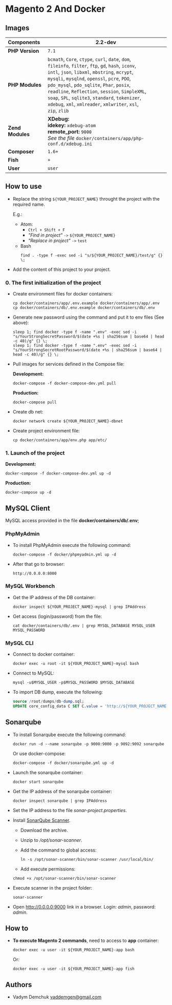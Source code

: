 # Magento 2 And Docker

## Images

| Components  | 2.2-dev |
|:------------|-------------|
| **PHP Version** | `7.1` |
| **PHP Modules** | `bcmath`, `Core`, `ctype`, `curl`, `date`, `dom`,<br>`fileinfo`, `filter`, `ftp`, `gd`, `hash`, `iconv`,<br>`intl`, `json`, `libxml`, `mbstring`, `mcrypt`,<br>`mysqli`, `mysqlnd`, `openssl`, `pcre`, `PDO`,<br> `pdo_mysql`, `pdo_sqlite`, `Phar`, `posix`,<br>`readline`, `Reflection`, `session`, `SimpleXML`,<br>`soap`, `SPL`, `sqlite3`, `standard`, `tokenizer`,<br>`xdebug`, `xml`, `xmlreader`, `xmlwriter`, `xsl`,<br>`zip`, `zlib` |
| **Zend Modules** | **XDebug:**<br>**idekey:** `xdebug-atom`<br>**remote_port:** `9000`<br>_See the file_ `docker/containers/app/php-conf.d/xdebug.ini` |
| **Composer** | `1.6+` |
| **Fish** | `+` |
| **User** | `user` |

## How to use
- Replace the string `${YOUR_PROJECT_NAME}` throught the project with the required name.

  E.g.:
    - Atom:
        - `Ctrl + Shift + F`
        - _"Find in project"_ `->` `${YOUR_PROJECT_NAME}`
        - _"Replace in project"_ `->` `test`
    - Bash
      ```shell
      find . -type f -exec sed -i "s/${YOUR_PROJECT_NAME}/test/g" {} \;
      ```
- Add the content of this project to your project.

### 0. The first initialization of the project

- Create environment files for docker containers:

  ```shell
  cp docker/containers/app/.env.example docker/containers/app/.env
  cp docker/containers/db/.env.example docker/containers/db/.env
  ```

- Generate new password using the command and put it to env files (See above):

  ```shell
  sleep 1; find docker -type f -name ".env" -exec sed -i "s/YourStrongSecretPassword/$(date +%s | sha256sum | base64 | head -c 40)/g" {} \;
  sleep 1; find docker -type f -name ".env" -exec sed -i "s/YourStrongSecretRootPassword/$(date +%s | sha256sum | base64 | head -c 40)/g" {} \;
  ```

- Pull images for services defined in the Compose file:

  **Development:**

  ```shell
  docker-compose -f docker-compose-dev.yml pull
  ```

  **Production:**

  ```shell
  docker-compose pull
  ```

- Create db net:

  ```shell
  docker network create ${YOUR_PROJECT_NAME}-dbnet
  ```

- Create project environment file:

  ```shell
  cp docker/containers/app/env.php app/etc/
  ```

### 1. Launch of the project

**Development:**

```shell
docker-compose -f docker-compose-dev.yml up -d
```

**Production:**

```shell
docker-compose up -d
```

## MySQL Client

MySQL access provided in the file **docker/containers/db/.env**;

### PhpMyAdmin

- To install PhpMyAdmin execute the following command:

  ```shell
  docker-compose -f docker/phpmyadmin.yml up -d
  ```

- After that go to browser:

  ```
  http://0.0.0.0:8000
  ```

### MySQL Workbench

- Get the IP address of the DB container:

  ```shell
  docker inspect ${YOUR_PROJECT_NAME}-mysql | grep IPAddress
  ```

- Get access (login/password) from the file:

  ```shell
  cat docker/containers/db/.env | grep MYSQL_DATABASE MYSQL_USER MYSQL_PASSWORD
  ```
### MySQL CLI

- Connect to docker container:

  ```shell
  docker exec -u root -it ${YOUR_PROJECT_NAME}-mysql bash
  ```

- Connect to MySQL:

  ```shell
  mysql -u$MYSQL_USER -p$MYSQL_PASSWORD $MYSQL_DATABASE
  ```

- To import DB dump, execute the following:

  ```sql
  source /root/dumps/db-dump.sql;
  UPDATE core_config_data C SET C.value = 'http://${YOUR_PROJECT_NAME}-local.com/' WHERE C.path IN ('web/secure/base_url' , 'web/unsecure/base_url');
  ```

## Sonarqube

- To install Sonarqube execute the following command:

  ```shell
  docker run -d --name sonarqube -p 9000:9000 -p 9092:9092 sonarqube
  ```

    Or use docker-compose:

  ```shell
  docker-compose -f docker/sonarqube.yml up -d
  ```

- Launch the sonarqube container:

  ```shell
  docker start sonarqube
  ```

- Get the IP address of the sonarqube container:

  ```shell
  docker inspect sonarqube | grep IPAddress
  ```

- Set the IP address to the file _sonar-project.properties_.

- Install [SonarQube Scanner](https://docs.sonarqube.org/display/SCAN/Analyzing+with+SonarQube+Scanner).

    * Download the archive.
    * Unzip to _/opt/sonar-scanner_.
    * Add the command to global access:

      ```shell
      ln -s /opt/sonar-scanner/bin/sonar-scanner /usr/local/bin/
      ```

    * Add execute permissions:

    ```shell
    chmod +x /opt/sonar-scanner/bin/sonar-scanner
    ```

- Execute scanner in the project folder:

  ```shell
  sonar-scanner
  ```

- Open http://0.0.0.0:9000 link in a browser. Login: _admin_, password: _admin_.

## **How to**

- **To execute Magento 2 commands**, need to access to **app** container:

  ```shell
  docker exec -u user -it ${YOUR_PROJECT_NAME}-app bash
  ```

    Or:

  ```shell
  docker exec -u user -it ${YOUR_PROJECT_NAME}-app fish
  ```

## Authors

- Vadym Demchuk <vaddemgen@gmail.com>
